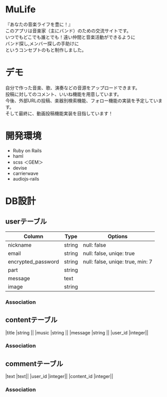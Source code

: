 # MuLife
『あなたの音楽ライフを豊に！』  
このアプリは音楽家（主にバンド）のための交流サイトです。  
いつでもどこでも誰とでも！遠い仲間と音楽活動ができるように  
バンド探し,メンバー探しの手助けに  
というコンセプトのもと制作しました。  
# デモ
自分で作った音楽、歌、演奏などの音源をアップロードできます。  
投稿に対してのコメント、いいね機能を用意しています。  
今後、外部URLの投稿、楽器別検索機能、フォロー機能の実装を予定しています。  
そして最終に、動画投稿機能実装を目指しています！

# 開発環境
* Ruby on Rails
* haml
* scss
＜GEM＞
* devise
* carrierwave
* audiojs-rails

# DB設計
## userテーブル
|Column         |Type   |Options|
|---------------|-------|-------|
|nickname       |string |null: false|
|email          |string |null: false, uniqe: true|
|encrypted_password|string |null: false, uniqe: true, min: 7|
|part           |string ||
|message        |text   ||
|image          |string ||

### Association

## contentテーブル
|title          |string ||
|music          |string ||
|message        |string ||
|user_id        |integer||

### Association

## commentテーブル
|text           |text||
|user_id        |integer||
|content_id     |integer||

### Association